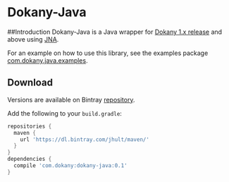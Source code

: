 Dokany-Java
======

##Introduction
Dokany-Java is a Java wrapper for [Dokany 1.x release](https://github.com/dokan-dev/dokany/releases) and above using [JNA](https://github.com/java-native-access/jna).

For an example on how to use this library, see the examples package [com.dokany.java.examples](src//main/java/com/dokany/java/examples/).

## Download
Versions are available on Bintray [repository](https://bintray.com/jhult/maven/com.dokany%3Adokany-java).

Add the following to your `build.gradle`:

```groovy
repositories {
  maven {
    url 'https://dl.bintray.com/jhult/maven/'
  }
}
dependencies {
  compile 'com.dokany:dokany-java:0.1'
}
```